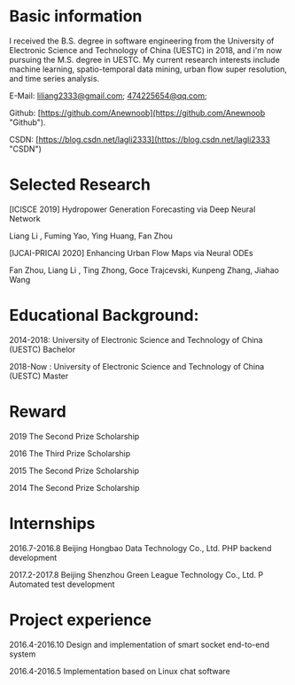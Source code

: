 # Basic information
I received the B.S. degree in software engineering from the University of Electronic Science and Technology of China (UESTC) in 2018, and i'm now pursuing the M.S. degree in UESTC. My current research interests include machine learning, spatio-temporal data mining, urban flow super resolution, and time series analysis.

E-Mail: liliang2333@gmail.com;  474225654@qq.com;

Github: [https://github.com/Anewnoob](https://github.com/Anewnoob "Github").

CSDN: [https://blog.csdn.net/lagli2333](https://blog.csdn.net/lagli2333 "CSDN")

# Selected Research
[ICISCE 2019] Hydropower Generation Forecasting via Deep Neural Network

Liang Li , Fuming Yao, Ying Huang, Fan Zhou

[IJCAI-PRICAI 2020] Enhancing Urban Flow Maps via Neural ODEs

Fan Zhou, Liang Li , Ting Zhong, Goce Trajcevski, Kunpeng Zhang, Jiahao Wang

# Educational Background:
2014-2018: University of Electronic Science and Technology of China (UESTC)  Bachelor

2018-Now : University of Electronic Science and Technology of China (UESTC)  Master
        
# Reward
2019 The Second Prize Scholarship

2016 The Third Prize Scholarship

2015 The Second Prize Scholarship

2014 The Second Prize Scholarship

# Internships
2016.7-2016.8 Beijing Hongbao Data Technology Co., Ltd. PHP backend development

2017.2-2017.8 Beijing Shenzhou Green League Technology Co., Ltd. P Automated test development

# Project experience
2016.4-2016.10 Design and implementation of smart socket end-to-end system

2016.4-2016.5 Implementation based on Linux chat software
